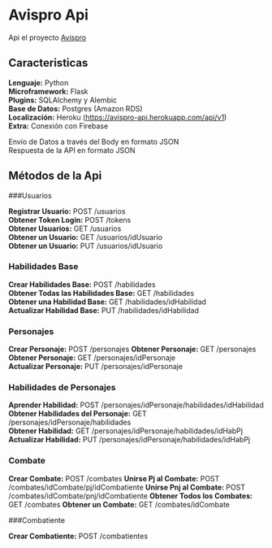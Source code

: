 # Avispro Api

  Api el proyecto [Avispro](hhtps://)

## Caracteristicas
  **Lenguaje:** Python<br />
  **Microframework:** Flask<br />
  **Plugins:** SQLAlchemy y Alembic<br />
  **Base de Datos:** Postgres (Amazon RDS)<br />
  **Localización:** Heroku (https://avispro-api.herokuapp.com/api/v1)<br />
  **Extra:** Conexión con Firebase<br />

  Envío de Datos a través del Body en formato JSON<br />
  Respuesta de la API en formato JSON<br />

## Métodos de la Api

###Usuarios

  **Registrar Usuario:** POST /usuarios<br />
  **Obtener Token Login:** POST /tokens<br />
  **Obtener Usuarios:** GET /usuarios<br />
  **Obtener un Usuario:** GET /usuarios/idUsuario<br />
  **Obtener un Usuario:** PUT /usuarios/idUsuario<br />

### Habilidades Base

  **Crear Habilidades Base:** POST /habilidades<br />
  **Obtener Todas las Habilidades Base:** GET /habilidades<br />
  **Obtener una Habilidad Base:** GET /habilidades/idHabilidad<br />
  **Actualizar Habilidad Base:** PUT /habilidades/idHabilidad 
 

### Personajes

  **Crear Personaje:** POST /personajes 
  **Obtener Personaje:** GET /personajes<br />
  **Obtener Personaje:** GET /personajes/idPersonaje<br />
  **Actualizar Personaje:** PUT /personajes/idPersonaje 


### Habilidades de Personajes

  **Aprender Habilidad:** POST /personajes/idPersonaje/habilidades/idHabilidad<br />
  **Obtener Habilidades del Personaje:** GET /personajes/idPersonaje/habilidades<br />
  **Obtener Habilidad:** GET /personajes/idPersonaje/habilidades/idHabPj<br />
  **Actualizar Habilidad:** PUT /personajes/idPersonaje/habilidades/idHabPj 


### Combate

  **Crear Combate:** POST /combates 
  **Unirse Pj al Combate:** POST /combates/idCombate/pj/idCombatiente 
  **Unirse Pnj al Combate:** POST /combates/idCombate/pnj/idCombatiente 
  **Obtener Todos los Combates:** GET /combates 
  **Obtener un Combate:** GET /combates/idCombate 


###Combatiente

  **Crear Combatiente:** POST /combatientes 


